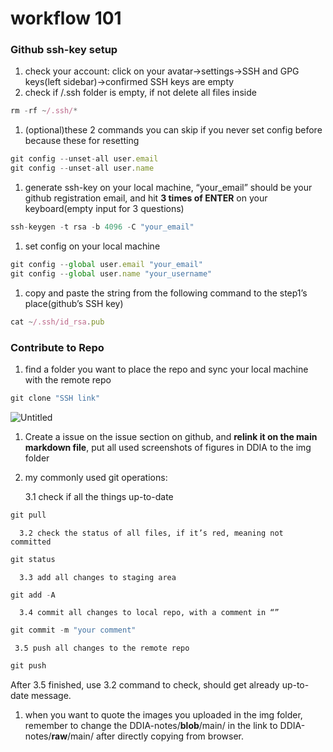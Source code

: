 # workflow 101

### Github ssh-key setup

1. check your account: click on your avatar→settings→SSH and GPG keys(left sidebar)→confirmed SSH keys are empty
2. check if /.ssh folder is empty, if not delete all files inside

```jsx
rm -rf ~/.ssh/*
```

1. (optional)these 2 commands you can skip if you never set config before because these for resetting

```jsx
git config --unset-all user.email
git config --unset-all user.name
```

1. generate ssh-key on your local machine, “your_email” should be your github registration email, and hit **3 times of ENTER** on your keyboard(empty input for 3 questions)

```jsx
ssh-keygen -t rsa -b 4096 -C "your_email"
```

1. set config on your local machine

```jsx
git config --global user.email "your_email"
git config --global user.name "your_username"
```

1. copy and paste the string from the following command to the step1’s place(github’s SSH key)

```jsx
cat ~/.ssh/id_rsa.pub
```

### Contribute to Repo

1. find a folder you want to place the repo and sync your local machine with the remote repo

```jsx
git clone "SSH link"
```

![Untitled](workflow%20101%20bcee9989797847d384862918bf12dfc8/Untitled.png)

1. Create a issue on the issue section on github, and **relink it on the main markdown file**, put all used screenshots of figures in DDIA to the img folder
2. my commonly used git operations:

      3.1 check if all the things up-to-date

```jsx
git pull
```

      3.2 check the status of all files, if it’s red, meaning not committed

```jsx
git status
```

      3.3 add all changes to staging area

```jsx
git add -A
```

      3.4 commit all changes to local repo, with a comment in “”

```jsx
git commit -m "your comment"
```

     3.5 push all changes to the remote repo

```jsx
git push
```

After 3.5 finished, use 3.2 command to check, should get already up-to-date message.

1. when you want to quote the images you uploaded in the img folder, remember to change the DDIA-notes/**blob**/main/ in the link to DDIA-notes/**raw**/main/ after directly copying from browser.